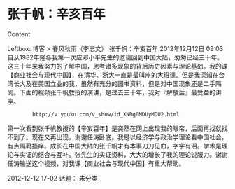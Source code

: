 # 张千帆：辛亥百年

Content:


Leftbox:
博客 > 春风秋雨（李志文）
张千帆：辛亥百年
2012年12月12日 09:03
自从1982年隆冬我第一次应邓小平先生的邀请回到中国大陆，匆匆已经三十年。这三十年来我努力的了解中国，思考诸多现象的背后历史因素与理论基础。我的课【商业社会与现代中国】，在清华、浙大一直是最叫座的大班课。但是我深知在台湾长大及在美国立业的我，虽然有充分的图书资料，但是对中国现象还是二手隔阂。下面的视频张千帆教授的演讲，是过去三十年，我对『解放后』最受益的讲座。

            http://v.youku.com/v_show/id_XNDg0MDUyMDU2.html

 第一次看到张千帆教授的【辛亥百年】是突然在网上出现我的眼帘，后面再找就找不到了。现在又再出现，谢谢任涛卧底。我是以经济学与政治学理论看中国社会，有点隔靴搔痒。成长在中国大陆的张千帆才有本事刀刀见血，字字有泪。学术是理论与实证的结合与互补。张先生的实证资料，大大的增长了我的理论说服力。谢谢任涛输送这个视频，对我课【商业社会与现代中国】有重大帮助。



2012-12-12 17-02
话题：
未分类